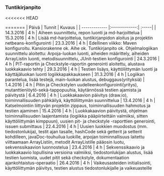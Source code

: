 ### Tuntikirjanpito
<<<<<<< HEAD

=======
| Päivä        | Tunnit           | Kuvaus  |
| ------------- |:-------------:| :-----|
| 14.3.2016 | 4 h | Aiheen suunnittelu, repon luonti ja md-harjoittelua
| 15.3.2016 | 4 h | Lisää md-harjoittelua, tuntikirjanpidon aloitus ja projektin netbeans-konfigurointi
| 23.3.2016 | 4 h | Edellinen viikko: Maven konfiguroitu. Kansiorakenne ok. Aihe ok. Tuntikirjanpito ok. Ohjelmalogiikan suunnittelu aloitettu: Arpoja-luokan luonti, aiheiden määrittely, aiheiden ArrayListin luonti, metodisuunnittelu, JUnit-testien konfigurointi
| 24.3.2016 | 4 h | PIT-raportin ja Checkstyle-raportin generointi aloitettu, alustava luokkakaavio tehty
| 29.3.2016 | 4 h | Testien lisäys, käyttöliittymän luonti ja käyttäjäluokan luonti logiikkapakkaukseen
| 31.3.2016 | 4 h | Logiikan parantelua, lisää testejä, main-luokan alustus, debuggaus(yrityksiä)
| 1.4.2016  | 4 h | Pitin ja Checkstylen uudelleenkonfigurointi(yritys), mutanttienlöytö-sekä-tappopuuhia, käytännössä testien ajamista ja päivitystä
| 6.4.2016  | 4 h | Luokkakaavion päivitys (draw.io), toiminnallisuuden pähkäilyä, käyttöliittymän suunnittelua
| 13.4.2016 | 4 h | Katselmointiin liittyvän projektin zippaus, toiminnallisuuden hahmotus ja testien ajaminen
| 15.4.2016 | 4 h | Luokkakaavion päivitystä, ohjelman toiminnallisuuden laajentamista (logiikka pääpiirteittäin valmiiksi, sitten käyttöliittymän kimppuun), uusien pit- ja checkstyle -raporttien generointi, issuen submittaus
| 22.4.2016 | 4 h | Uusien luokkien muodostus (mm. tiedostonlukija), testit ajan tasalle, hashCode sekä getterit ja setterit kohdilleen, javaDoc-touhuilua luokille, arpojan toiminnallisuus laitettu viittaamaan ArrayListiin, metodit ArrayListille pääosin luotu, sekvenssikaavion luonnostelua
| 23.4.2016 | 4 h | Sekvenssikaavio ja luokkakaavio lopullisina versioina valmiiksi, tiedostonlukijan alustus, lisää testien luomista, uudet pitit sekä checkstyle, dokumentaation ajankohtaistus-operaatio
| 26.4.2016 | 4 h | Vaikeusasteiden initialisointi, käyttöliittymän päivitys, testien alustus tiedostonlukijalle ja vaikeuasteille

